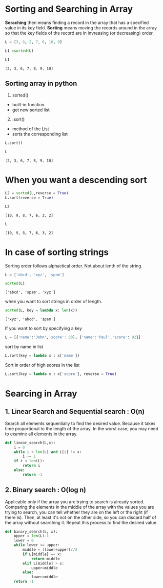 # Sorting and Searching in Array

**Seraching** then means finding a record in the array that has a specified value in its key field.
**Sorting** means moving the records around in the array so that the key fields of the record are in invreasing (or decreasing) order.


```python
L = [3, 8, 2, 7, 6, 10, 9]
```


```python
L1 =sorted(L)
```


```python
L1
```




    [2, 3, 6, 7, 8, 9, 10]



## Sorting array in python
1) sorted()
- built-in function
- get new sorted list

2) .sort()
- method of the List
- sorts the corresponding list


```python
L.sort()
```


```python
L
```




    [2, 3, 6, 7, 8, 9, 10]



# When you want a descending sort


```python
L2 = sorted(L,reverse = True)
L.sort(reverse = True)
```


```python
L2
```




    [10, 9, 8, 7, 6, 3, 2]




```python
L
```




    [10, 9, 8, 7, 6, 3, 2]



# In case of sorting strings
Sorting order follows alphaetical order. Not about lenth of the string.


```python
L = ['abcd', 'xyz', 'spam']
```


```python
sorted(L)
```




    ['abcd', 'spam', 'xyz']



when you want to sort strings in order of length.


```python
sorted(L, key = lambda x: len(x))
```




    ['xyz', 'abcd', 'spam']



If you want to sort by specifying a key


```python
L = [{'name':'John','score': 83}, {'name':'Paul','score': 92}]
```

sort by name in list


```python
L.sort(key = lambda x : x['name'])
```

Sort in order of high scores in the list


```python
L.sort(key = lambda x : x['score'], reverse = True)
```

# Searcing in Array
## 1. Linear Search and Sequential search : O(n)
Search all elements sequentially to find the desired value. Because it takes time proportional to the length of the array. In the worst case, you may need to examine all elements in the array.


```python
def linear_search(L,x):
    i = 0
    while i < len(L) and L[i] != x:
        i += 1
    if i < len(L):
        return i
    else:
        return -1
```

## 2. Binary search : O(log n)
Applicable only if the array you are trying to search is already sorted. Comparing the elements in the middle of the array with the values you are trying to search, you can tell whether they are on the left or the right (if there is). Then, at least it's not on the other side, so you can discard half of the array without searching it. Repeat this process to find the desired value.


```python
def binary_search(L, x):
    upper = len(L)-1
    lower = 0 
    while lower <= upper:
        middle = (lower+upper)//2
        if L[middle] == x:
            return middle
        elif L[middle] > x:
            upper=middle
        else:
            lower=middle
    return -1
```


```python

```
